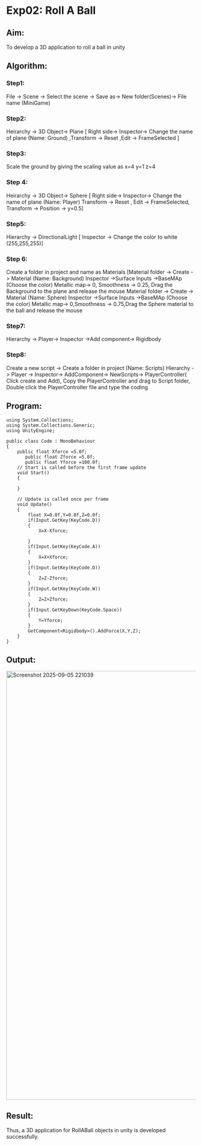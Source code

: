 # Exp02: Roll A Ball

## Aim:
To develop a 3D application to roll a ball in unity

## Algorithm:
### Step1:
File -> Scene -> Select the scene -> Save as-> New folder(Scenes)-> File name (MiniGame)

### Step2:
Heirarchy -> 3D Object-> Plane 
[ Right side-> Inspector-> Change the name of plane (Name: Ground) ,Transform -> Reset ,Edit -> FrameSelected ]

### Step3:
Scale the ground by giving the scaling value as x=4 y=1 z=4

### Step 4:
Heirarchy -> 3D Object-> Sphere [ Right side-> Inspector-> Change the name of plane (Name: Player)
Transform -> Reset , Edit -> FrameSelected, Transform -> Position -> y=0.5]

### Step5:
Hierarchy -> DirectionalLight [ Inspector -> Change the color to white (255,255,255)]

### Step 6:
Create a folder in project and name as Materials [Material folder -> Create -> Material (Name: Background)
Inspector ->Surface Inputs ->BaseMAp (Choose the color) Metallic map-> 0, Smoothness -> 0.25, Drag the Background to the plane and release the mouse
Material folder -> Create -> Material (Name: Sphere) Inspector ->Surface Inputs ->BaseMAp (Choose the color) Metallic map-> 0,Smoothness -> 0.75,Drag the Sphere material to the ball and release the mouse

### Step7:
Hierarchy -> Player-> Inspector ->Add component-> Rigidbody

### Step8:
Create a new script -> Create a folder in project (Name: Scripts) Hierarchy -> Player -> Inspector-> AddComponent-> NewScripts-> PlayerController( Click create and Add), Copy the PlayerController and drag to Script folder, Double click the PlayerController file and type the coding

## Program:

```
using System.Collections;
using System.Collections.Generic;
using UnityEngine;

public class Code : MonoBehaviour
{
    public float Xforce =5.0f;
       public float Zforce =5.0f;
       public float Yforce =100.0f; 
    // Start is called before the first frame update
    void Start()
    {
       
    }

    // Update is called once per frame
    void Update()
    {
        float X=0.0f,Y=0.0f,Z=0.0f;
        if(Input.GetKey(KeyCode.D))
        {
            X=X-Xforce;

        }
        if(Input.GetKey(KeyCode.A))
        {
            X=X+Xforce;
        }
        if(Input.GetKey(KeyCode.D))
        {
            Z=Z-Zforce;
        }
        if(Input.GetKey(KeyCode.W))
        {
            Z=Z+Zforce;
        }
        if(Input.GetKeyDown(KeyCode.Space))
        {
            Y=Yforce;
        }
        GetComponent<Rigidbody>().AddForce(X,Y,Z);
    }
}
```

## Output:

<img width="1919" height="1139" alt="Screenshot 2025-09-05 221039" src="https://github.com/user-attachments/assets/55b1e0e4-e4ad-4cf7-9b82-35fc6fc696ff" />



## Result:

Thus, a 3D application for RollABall objects in unity is developed successfully.
